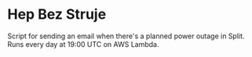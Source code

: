 # Hep Bez Struje

Script for sending an email when there's a planned power outage in Split.
Runs every day at 19:00 UTC on AWS Lambda.